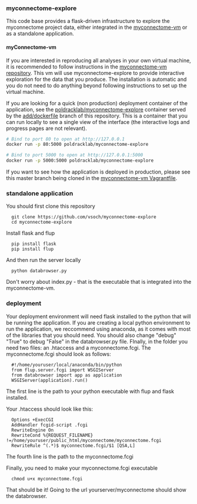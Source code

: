 ### myconnectome-explore

This code base provides a flask-driven infrastructure to explore the myconnectome project data, either integrated in the [myconnectome-vm](https://github.com/poldrack/myconnectome-vm) or as a standalone application.

#### myConnectome-vm
If you are interested in reproducing all analyses in your own virtual machine, it is recommended to follow instructions in the [myconnectome-vm repository](https://github.com/poldrack/myconnectome-vm). This vm will use myconnectome-explore to provide interactive exploration for the data that you produce. The installation is automatic and you do not need to do anything beyond following instructions to set up the virtual machine.

If you are looking for a quick (non production) deployment container of the application,
see the [poldracklab/myconnectome-explore](https://hub.docker.com/r/poldracklab/myconnectome-explore/) container served by the [add/dockerfile](https://github.com/vsoch/myconnectome-explore/tree/add/dockerfile) branch of this repository. This is a container that you can run locally to see
a single view of the interface (the interactive logs and progress pages are not relevant). 

```bash
# Bind to port 80 to open at http://127.0.0.1
docker run -p 80:5000 poldracklab/myconnectome-explore  

# Bind to port 5000 to open at http://127.0.0.1:5000
docker run -p 5000:5000 poldracklab/myconnectome-explore 
```

If you want to see how the application is deployed in production,
please see this master branch being cloned in the [myconnectome-vm Vagrantfile](https://github.com/poldrack/myconnectome-vm/blob/master/Vagrantfile#L76).

### standalone application
You should first clone this repository

      git clone https://github.com/vsoch/myconnectome-explore
      cd myconnectome-explore

Install flask and flup

      pip install flask
      pip install flup

And then run the server locally
 
      python databrowser.py

Don't worry about index.py - that is the executable that is integrated into the myconnectome-vm.

### deployment

Your deployment environment will need flask installed to the python that will be running the application. If you are creating a local python environment to run the application, we reccommend using anaconda, as it comes with most of the libraries that you should need. You should also change "debug" "True" to debug "False" in the databrowser.py file. FInally, in the folder you need two files: an .htaccess and a myconnectome.fcgi. The myconnectome.fcgi should look as follows:

      #!/home/youruser/local/anaconda/bin/python
      from flup.server.fcgi import WSGIServer
      from databrowser import app as application
      WSGIServer(application).run()


The first line is the path to your python executable with flup and flask installed. 


Your .htaccess should look like this:

      Options +ExecCGI
      AddHandler fcgid-script .fcgi 
      RewriteEngine On
      RewriteCond %{REQUEST_FILENAME} !=/home/youruser/public_html/myconnectome/myconnectome.fcgi
      RewriteRule ^(.*)$ myconnectome.fcgi/$1 [QSA,L]

The fourth line is the path to the myconnectome.fcgi

Finally, you need to make your myconnectome.fcgi executable

      chmod u+x myconnectome.fcgi

That should be it! Going to the url yourserver/myconnectome should show the databrowser.
